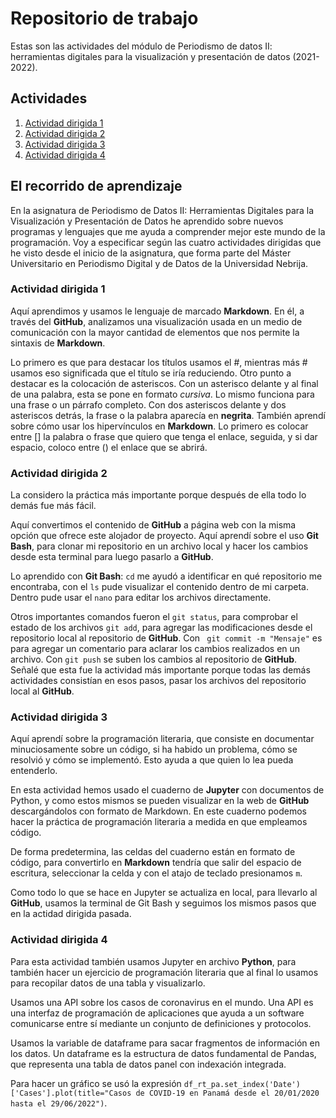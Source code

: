 # Repositorio de trabajo 
Estas son las actividades del módulo de Periodismo de datos II: herramientas digitales para la visualización y presentación de datos (2021-2022).

## Actividades 

1. [Actividad dirigida 1](ad1.md)
2. [Actividad dirigida 2](ad2.md)
3. [Actividad dirigida 3](ad3.md)
4. [Actividad dirigida 4](ad4.md)

## El recorrido de aprendizaje 
En la asignatura de Periodismo de Datos II: Herramientas Digitales para la Visualización y Presentación de Datos he aprendido sobre nuevos programas y lenguajes que me ayuda a comprender mejor este mundo de la programación.
Voy a especificar según las cuatro actividades dirigidas que he visto desde el inicio de la asignatura, que forma parte del Máster Universitario en Periodismo Digital y de Datos de la Universidad Nebrija.

### Actividad dirigida 1

Aquí aprendimos y usamos le lenguaje de marcado **Markdown**. En él, a través del **GitHub**, analizamos una visualización usada en un medio de comunicación con la mayor cantidad de elementos que nos permite la sintaxis de **Markdown**.

Lo primero es que para destacar los títulos usamos el #, mientras más # usamos eso significada que el título se iría reduciendo.
Otro punto a destacar es la colocación de asteriscos. Con un asterisco delante y al final de una palabra, esta se pone en formato *cursiva*. Lo mismo funciona para una frase o un párrafo completo. Con dos asteriscos delante y dos asteriscos detrás, la frase o la palabra aparecía en **negrita**.
También aprendí sobre cómo usar los hipervínculos en **Markdown**. Lo primero es colocar entre [] la palabra o frase que quiero que tenga el enlace, seguida, y si dar espacio, coloco entre () el enlace que se abrirá.

### Actividad dirigida 2

La considero la práctica más importante porque después de ella todo lo demás fue más fácil.

Aquí convertimos el contenido de **GitHub** a página web con la misma opción que ofrece este alojador de proyecto. Aquí aprendí sobre el uso **Git Bash**, para clonar mi repositorio en un archivo local y hacer los cambios desde esta terminal para luego pasarlo a **GitHub**.

Lo aprendido con **Git Bash**: `cd` me ayudó a identificar en qué repositorio me encontraba, con el `ls` pude visualizar el contenido dentro de mi carpeta. Dentro pude usar el `nano` para editar los archivos directamente.

Otros importantes comandos fueron el `git status`, para comprobar el estado de los archivos `git add`, para agregar las modificaciones desde el repositorio local al repositorio de **GitHub**.
Con ` git commit -m "Mensaje"` es para agregar un comentario para aclarar los cambios realizados en un archivo. Con `git push` se suben los cambios al repositorio de **GitHub**.  
Señalé que esta fue la actividad más importante porque todas las demás actividades consistían en esos pasos, pasar los archivos del repositorio local al **GitHub**.

### Actividad dirigida 3

Aquí aprendí sobre la programación literaria, que consiste en documentar minuciosamente sobre un código, si ha habido un problema, cómo se resolvió y cómo se implementó. Esto ayuda a que quien lo lea pueda entenderlo.

En esta actividad hemos usado el cuaderno de **Jupyter** con documentos de Python, y como estos mismos se pueden visualizar en la web de **GitHub** descargándolos con formato de Markdown. En este cuaderno podemos hacer la práctica de programación literaria a medida en que empleamos código.

De forma predetermina, las celdas del cuaderno están en formato de código, para convertirlo en **Markdown** tendría que salir del espacio de escritura, seleccionar la celda y con el atajo de teclado presionamos `m`.

Como todo lo que se hace en Jupyter se actualiza en local, para llevarlo al **GitHub**, usamos la terminal de Git Bash y seguimos los mismos pasos que en la actidad dirigida pasada. 

### Actividad dirigida 4

Para esta actividad también usamos Jupyter en archivo **Python**, para también hacer un ejercicio de programación literaria que al final lo usamos para recopilar datos de una tabla y visualizarlo.

Usamos una API sobre los casos de coronavirus en el mundo. Una API es una interfaz de programación de aplicaciones que ayuda a un software comunicarse entre sí mediante un conjunto de definiciones y protocolos. 

Usamos la variable de dataframe para sacar fragmentos de información en los datos. Un dataframe es la estructura de datos fundamental de Pandas, que representa una tabla de datos panel con indexación integrada.

Para hacer un gráfico se usó la expresión `df_rt_pa.set_index('Date')['Cases'].plot(title="Casos de COVID-19 en Panamá desde el 20/01/2020 hasta el 29/06/2022")`.
